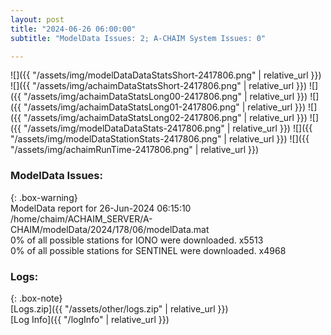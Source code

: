 ```yaml
---
layout: post
title: "2024-06-26 06:00:00"
subtitle: "ModelData Issues: 2; A-CHAIM System Issues: 0"

---
```


![]({{ "/assets/img/modelDataDataStatsShort-2417806.png" | relative_url }})
![]({{ "/assets/img/achaimDataStatsShort-2417806.png" | relative_url }})
![]({{ "/assets/img/achaimDataStatsLong00-2417806.png" | relative_url }})
![]({{ "/assets/img/achaimDataStatsLong01-2417806.png" | relative_url }})
![]({{ "/assets/img/achaimDataStatsLong02-2417806.png" | relative_url }})
![]({{ "/assets/img/modelDataDataStats-2417806.png" | relative_url }})
![]({{ "/assets/img/modelDataStationStats-2417806.png" | relative_url }})
![]({{ "/assets/img/achaimRunTime-2417806.png" | relative_url }})


### ModelData Issues:  
  
{: .box-warning}  
 ModelData report for 26-Jun-2024 06:15:10   
 /home/chaim/ACHAIM_SERVER/A-CHAIM/modelData/2024/178/06/modelData.mat   
 0% of all possible stations for IONO were downloaded. x5513   
 0% of all possible stations for SENTINEL were downloaded. x4968   
  


### Logs:  
  
{: .box-note}  
[Logs.zip]({{ "/assets/other/logs.zip" | relative_url }})  
[Log Info]({{ "/logInfo" | relative_url }})  
